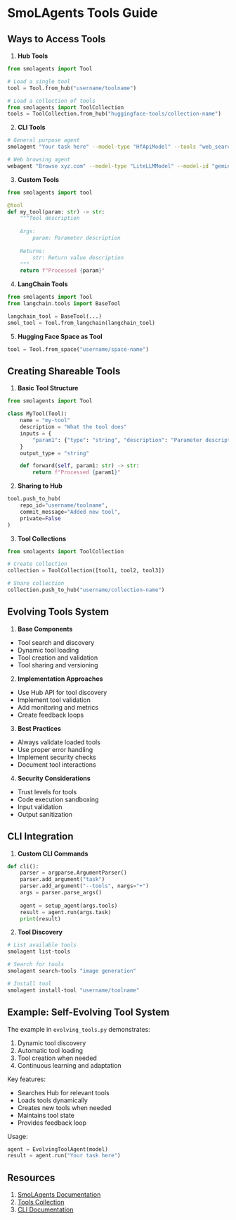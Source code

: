# SmoLAgents Tools Guide

## Ways to Access Tools

1. **Hub Tools**
```python
from smolagents import Tool

# Load a single tool
tool = Tool.from_hub("username/toolname")

# Load a collection of tools
from smolagents import ToolCollection
tools = ToolCollection.from_hub("huggingface-tools/collection-name")
```

2. **CLI Tools**
```bash
# General purpose agent
smolagent "Your task here" --model-type "HfApiModel" --tools "web_search"

# Web browsing agent
webagent "Browse xyz.com" --model-type "LiteLLMModel" --model-id "gemini-2.0-flash"
```

3. **Custom Tools**
```python
from smolagents import tool

@tool
def my_tool(param: str) -> str:
    """Tool description
    
    Args:
        param: Parameter description
    
    Returns:
        str: Return value description
    """
    return f"Processed {param}"
```

4. **LangChain Tools**
```python
from smolagents import Tool
from langchain.tools import BaseTool

langchain_tool = BaseTool(...)
smol_tool = Tool.from_langchain(langchain_tool)
```

5. **Hugging Face Space as Tool**
```python
tool = Tool.from_space("username/space-name")
```

## Creating Shareable Tools

1. **Basic Tool Structure**
```python
from smolagents import Tool

class MyTool(Tool):
    name = "my-tool"
    description = "What the tool does"
    inputs = {
        "param1": {"type": "string", "description": "Parameter description"}
    }
    output_type = "string"

    def forward(self, param1: str) -> str:
        return f"Processed {param1}"
```

2. **Sharing to Hub**
```python
tool.push_to_hub(
    repo_id="username/toolname",
    commit_message="Added new tool",
    private=False
)
```

3. **Tool Collections**
```python
from smolagents import ToolCollection

# Create collection
collection = ToolCollection([tool1, tool2, tool3])

# Share collection
collection.push_to_hub("username/collection-name")
```

## Evolving Tools System

1. **Base Components**
- Tool search and discovery
- Dynamic tool loading
- Tool creation and validation
- Tool sharing and versioning

2. **Implementation Approaches**
- Use Hub API for tool discovery
- Implement tool validation
- Add monitoring and metrics
- Create feedback loops

3. **Best Practices**
- Always validate loaded tools
- Use proper error handling
- Implement security checks
- Document tool interactions

4. **Security Considerations**
- Trust levels for tools
- Code execution sandboxing
- Input validation
- Output sanitization

## CLI Integration

1. **Custom CLI Commands**
```python
def cli():
    parser = argparse.ArgumentParser()
    parser.add_argument("task")
    parser.add_argument("--tools", nargs="+")
    args = parser.parse_args()
    
    agent = setup_agent(args.tools)
    result = agent.run(args.task)
    print(result)
```

2. **Tool Discovery**
```bash
# List available tools
smolagent list-tools

# Search for tools
smolagent search-tools "image generation"

# Install tool
smolagent install-tool "username/toolname"
```

## Example: Self-Evolving Tool System

The example in `evolving_tools.py` demonstrates:
1. Dynamic tool discovery
2. Automatic tool loading
3. Tool creation when needed
4. Continuous learning and adaptation

Key features:
- Searches Hub for relevant tools
- Loads tools dynamically
- Creates new tools when needed
- Maintains tool state
- Provides feedback loop

Usage:
```python
agent = EvolvingToolAgent(model)
result = agent.run("Your task here")
```

## Resources

1. [SmoLAgents Documentation](https://huggingface.co/docs/smolagents/index)
2. [Tools Collection](https://huggingface.co/spaces?sort=modified&search=smolagents+tool)
3. [CLI Documentation](https://huggingface.co/docs/smolagents/main/en/examples/cli)